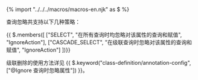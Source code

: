 {% import "../../../macros/macros-en.njk" as $ %}

查询忽略共支持以下几种策略：

{{ $.members([
["SELECT", "在所有查询时均忽略对该属性的查询和赋值", "IgnoreAction"],
["CASCADE_SELECT", "在级联查询时忽略对该属性的查询和赋值", "IgnoreAction"]
])}}

级联删除的使用方法详见 {{ $.keyword("class-definition/annotation-config", ["@Ignore 查询时忽略属性"]) }}。